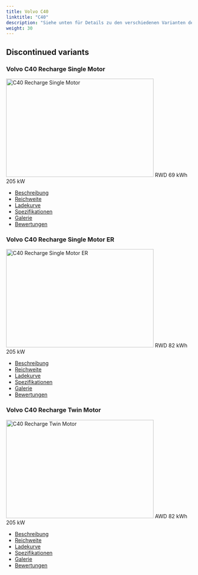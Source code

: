 ```yaml
---
title: Volvo C40
linktitle: "C40"
description: "Siehe unten für Details zu den verschiedenen Varianten des Volvo C40"
weight: 30
---
```

<!-- markdownlint-disable MD033 -->
<!-- markdownlint-disable MD010 -->
<h2>Discontinued variants</h2>

<div class="container p-3 mb-4 bg-body-tertiary rounded border">
<h3>Volvo C40 Recharge Single Motor</h3>
	<div class="row">
		<div class="col col-12 col-md-6">
			<a href="c40_recharge_single_motor/"><img src="https://media.evkx.net/multimedia/models/volvo/c40/C40_recharge_single_motor/main_1_xst.jpg" class="img-fluid" width="400px" height="266px" alt="C40 Recharge Single Motor" ></a>
<i class="bi bi-record2-fill"></i> RWD <i class="bi bi-battery-full"></i> 69 kWh <i class="bi bi-ev-station"></i> 205 kW 
		</div>
		<div class="col col-12 col-md-6">
			<ul class="list-group list-group-flush">
				<li class="list-group-item list-group-item-action"><a href="c40_recharge_single_motor/" class="text-decoration-none text-black"><i class="bi-car-front"></i> Beschreibung</a></li>
				<li class="list-group-item list-group-item-action"><a href="c40_recharge_single_motor/rangeandconsumption/" class="text-decoration-none text-black" ><i class="bi-file-earmark-bar-graph"></i> Reichweite</a></li>
				<li class="list-group-item list-group-item-action"><a href="c40_recharge_single_motor/chargingcurve/" class="text-decoration-none text-black" ><i class="bi-battery-charging"></i> Ladekurve</a></li>
				<li class="list-group-item list-group-item-action"><a href="c40_recharge_single_motor/specifications/" class="text-decoration-none text-black" ><i class="bi-layout-text-sidebar-reverse"></i> Spezifikationen</a></li>
				<li class="list-group-item list-group-item-action"><a href="c40_recharge_single_motor/gallery/" class="text-decoration-none text-black" ><i class="bi-images"></i> Galerie</a></li>
				<li class="list-group-item list-group-item-action"><a href="c40_recharge_single_motor/reviews/" class="text-decoration-none text-black" ><i class="bi-person-video2"></i> Bewertungen</a></li>
			</ul>
		</div>
	</div>
</div>
<div class="container p-3 mb-4 bg-body-tertiary rounded border">
<h3>Volvo C40 Recharge Single Motor ER</h3>
	<div class="row">
		<div class="col col-12 col-md-6">
			<a href="c40_recharge_single_motor_er/"><img src="https://media.evkx.net/multimedia/models/volvo/c40/C40_recharge_single_motor_er/main_1_xst.jpg" class="img-fluid" width="400px" height="266px" alt="C40 Recharge Single Motor ER" ></a>
<i class="bi bi-record2-fill"></i> RWD <i class="bi bi-battery-full"></i> 82 kWh <i class="bi bi-ev-station"></i> 205 kW 
		</div>
		<div class="col col-12 col-md-6">
			<ul class="list-group list-group-flush">
				<li class="list-group-item list-group-item-action"><a href="c40_recharge_single_motor_er/" class="text-decoration-none text-black"><i class="bi-car-front"></i> Beschreibung</a></li>
				<li class="list-group-item list-group-item-action"><a href="c40_recharge_single_motor_er/rangeandconsumption/" class="text-decoration-none text-black" ><i class="bi-file-earmark-bar-graph"></i> Reichweite</a></li>
				<li class="list-group-item list-group-item-action"><a href="c40_recharge_single_motor_er/chargingcurve/" class="text-decoration-none text-black" ><i class="bi-battery-charging"></i> Ladekurve</a></li>
				<li class="list-group-item list-group-item-action"><a href="c40_recharge_single_motor_er/specifications/" class="text-decoration-none text-black" ><i class="bi-layout-text-sidebar-reverse"></i> Spezifikationen</a></li>
				<li class="list-group-item list-group-item-action"><a href="c40_recharge_single_motor_er/gallery/" class="text-decoration-none text-black" ><i class="bi-images"></i> Galerie</a></li>
				<li class="list-group-item list-group-item-action"><a href="c40_recharge_single_motor_er/reviews/" class="text-decoration-none text-black" ><i class="bi-person-video2"></i> Bewertungen</a></li>
			</ul>
		</div>
	</div>
</div>
<div class="container p-3 mb-4 bg-body-tertiary rounded border">
<h3>Volvo C40 Recharge Twin Motor</h3>
	<div class="row">
		<div class="col col-12 col-md-6">
			<a href="c40_recharge_twin_motor/"><img src="https://media.evkx.net/multimedia/models/volvo/c40/C40_recharge_twin_motor/main_1_xst.jpg" class="img-fluid" width="400px" height="266px" alt="C40 Recharge Twin Motor" ></a>
<i class="bi bi-record2-fill"></i> AWD <i class="bi bi-battery-full"></i> 82 kWh <i class="bi bi-ev-station"></i> 205 kW 
		</div>
		<div class="col col-12 col-md-6">
			<ul class="list-group list-group-flush">
				<li class="list-group-item list-group-item-action"><a href="c40_recharge_twin_motor/" class="text-decoration-none text-black"><i class="bi-car-front"></i> Beschreibung</a></li>
				<li class="list-group-item list-group-item-action"><a href="c40_recharge_twin_motor/rangeandconsumption/" class="text-decoration-none text-black" ><i class="bi-file-earmark-bar-graph"></i> Reichweite</a></li>
				<li class="list-group-item list-group-item-action"><a href="c40_recharge_twin_motor/chargingcurve/" class="text-decoration-none text-black" ><i class="bi-battery-charging"></i> Ladekurve</a></li>
				<li class="list-group-item list-group-item-action"><a href="c40_recharge_twin_motor/specifications/" class="text-decoration-none text-black" ><i class="bi-layout-text-sidebar-reverse"></i> Spezifikationen</a></li>
				<li class="list-group-item list-group-item-action"><a href="c40_recharge_twin_motor/gallery/" class="text-decoration-none text-black" ><i class="bi-images"></i> Galerie</a></li>
				<li class="list-group-item list-group-item-action"><a href="c40_recharge_twin_motor/reviews/" class="text-decoration-none text-black" ><i class="bi-person-video2"></i> Bewertungen</a></li>
			</ul>
		</div>
	</div>
</div>
